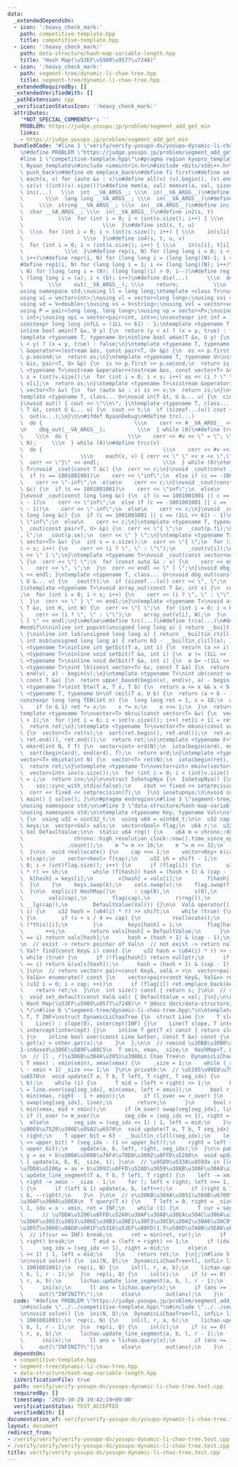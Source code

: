 ```yaml
---
data:
  _extendedDependsOn:
  - icon: ':heavy_check_mark:'
    path: competitive-template.hpp
    title: competitive-template.hpp
  - icon: ':heavy_check_mark:'
    path: data-structure/hash-map-variable-length.hpp
    title: "Hash Map(\u53EF\u5909\u9577\u7248)"
  - icon: ':heavy_check_mark:'
    path: segment-tree/dynamic-li-chao-tree.hpp
    title: segment-tree/dynamic-li-chao-tree.hpp
  _extendedRequiredBy: []
  _extendedVerifiedWith: []
  _pathExtension: cpp
  _verificationStatusIcon: ':heavy_check_mark:'
  attributes:
    '*NOT_SPECIAL_COMMENTS*': ''
    PROBLEM: https://judge.yosupo.jp/problem/segment_add_get_min
    links:
    - https://judge.yosupo.jp/problem/segment_add_get_min
  bundledCode: "#line 1 \"verify/verify-yosupo-ds/yosupo-dynamic-li-chao-tree.test.cpp\"\
    \n#define PROBLEM \"https://judge.yosupo.jp/problem/segment_add_get_min\"\n\n\
    #line 1 \"competitive-template.hpp\"\n#pragma region kyopro_template\n#define\
    \ Nyaan_template\n#include <immintrin.h>\n#include <bits/stdc++.h>\n#define pb\
    \ push_back\n#define eb emplace_back\n#define fi first\n#define se second\n#define\
    \ each(x, v) for (auto &x : v)\n#define all(v) (v).begin(), (v).end()\n#define\
    \ sz(v) ((int)(v).size())\n#define mem(a, val) memset(a, val, sizeof(a))\n#define\
    \ ini(...)   \\\n  int __VA_ARGS__; \\\n  in(__VA_ARGS__)\n#define inl(...)  \
    \       \\\n  long long __VA_ARGS__; \\\n  in(__VA_ARGS__)\n#define ins(...) \
    \     \\\n  string __VA_ARGS__; \\\n  in(__VA_ARGS__)\n#define inc(...)    \\\n\
    \  char __VA_ARGS__; \\\n  in(__VA_ARGS__)\n#define in2(s, t)                \
    \           \\\n  for (int i = 0; i < (int)s.size(); i++) { \\\n    in(s[i], t[i]);\
    \                         \\\n  }\n#define in3(s, t, u)                      \
    \  \\\n  for (int i = 0; i < (int)s.size(); i++) { \\\n    in(s[i], t[i], u[i]);\
    \                   \\\n  }\n#define in4(s, t, u, v)                     \\\n\
    \  for (int i = 0; i < (int)s.size(); i++) { \\\n    in(s[i], t[i], u[i], v[i]);\
    \             \\\n  }\n#define rep(i, N) for (long long i = 0; i < (long long)(N);\
    \ i++)\n#define repr(i, N) for (long long i = (long long)(N)-1; i >= 0; i--)\n\
    #define rep1(i, N) for (long long i = 1; i <= (long long)(N); i++)\n#define repr1(i,\
    \ N) for (long long i = (N); (long long)(i) > 0; i--)\n#define reg(i, a, b) for\
    \ (long long i = (a); i < (b); i++)\n#define die(...)      \\\n  do {        \
    \        \\\n    out(__VA_ARGS__); \\\n    return;           \\\n  } while (0)\n\
    using namespace std;\nusing ll = long long;\ntemplate <class T>\nusing V = vector<T>;\n\
    using vi = vector<int>;\nusing vl = vector<long long>;\nusing vvi = vector<vector<int>>;\n\
    using vd = V<double>;\nusing vs = V<string>;\nusing vvl = vector<vector<long long>>;\n\
    using P = pair<long long, long long>;\nusing vp = vector<P>;\nusing pii = pair<int,\
    \ int>;\nusing vpi = vector<pair<int, int>>;\nconstexpr int inf = 1001001001;\n\
    constexpr long long infLL = (1LL << 61) - 1;\ntemplate <typename T, typename U>\n\
    inline bool amin(T &x, U y) {\n  return (y < x) ? (x = y, true) : false;\n}\n\
    template <typename T, typename U>\ninline bool amax(T &x, U y) {\n  return (x\
    \ < y) ? (x = y, true) : false;\n}\ntemplate <typename T, typename U>\nostream\
    \ &operator<<(ostream &os, const pair<T, U> &p) {\n  os << p.first << \" \" <<\
    \ p.second;\n  return os;\n}\ntemplate <typename T, typename U>\nistream &operator>>(istream\
    \ &is, pair<T, U> &p) {\n  is >> p.first >> p.second;\n  return is;\n}\ntemplate\
    \ <typename T>\nostream &operator<<(ostream &os, const vector<T> &v) {\n  int\
    \ s = (int)v.size();\n  for (int i = 0; i < s; i++) os << (i ? \" \" : \"\") <<\
    \ v[i];\n  return os;\n}\ntemplate <typename T>\nistream &operator>>(istream &is,\
    \ vector<T> &v) {\n  for (auto &x : v) is >> x;\n  return is;\n}\nvoid in() {}\n\
    template <typename T, class... U>\nvoid in(T &t, U &... u) {\n  cin >> t;\n  in(u...);\n\
    }\nvoid out() { cout << \"\\n\"; }\ntemplate <typename T, class... U>\nvoid out(const\
    \ T &t, const U &... u) {\n  cout << t;\n  if (sizeof...(u)) cout << \" \";\n\
    \  out(u...);\n}\n\n#ifdef NyaanDebug\n#define trc(...)                   \\\n\
    \  do {                             \\\n    cerr << #__VA_ARGS__ << \" = \"; \\\
    \n    dbg_out(__VA_ARGS__);          \\\n  } while (0)\n#define trca(v, N)   \
    \    \\\n  do {                   \\\n    cerr << #v << \" = \"; \\\n    array_out(v,\
    \ N);     \\\n  } while (0)\n#define trcc(v)                             \\\n\
    \  do {                                      \\\n    cerr << #v << \" = {\"; \
    \                  \\\n    each(x, v) { cerr << \" \" << x << \",\"; } \\\n  \
    \  cerr << \"}\" << endl;                    \\\n  } while (0)\ntemplate <typename\
    \ T>\nvoid _cout(const T &c) {\n  cerr << c;\n}\nvoid _cout(const int &c) {\n\
    \  if (c == 1001001001)\n    cerr << \"inf\";\n  else if (c == -1001001001)\n\
    \    cerr << \"-inf\";\n  else\n    cerr << c;\n}\nvoid _cout(const unsigned int\
    \ &c) {\n  if (c == 1001001001)\n    cerr << \"inf\";\n  else\n    cerr << c;\n\
    }\nvoid _cout(const long long &c) {\n  if (c == 1001001001 || c == (1LL << 61)\
    \ - 1)\n    cerr << \"inf\";\n  else if (c == -1001001001 || c == -((1LL << 61)\
    \ - 1))\n    cerr << \"-inf\";\n  else\n    cerr << c;\n}\nvoid _cout(const unsigned\
    \ long long &c) {\n  if (c == 1001001001 || c == (1LL << 61) - 1)\n    cerr <<\
    \ \"inf\";\n  else\n    cerr << c;\n}\ntemplate <typename T, typename U>\nvoid\
    \ _cout(const pair<T, U> &p) {\n  cerr << \"{ \";\n  _cout(p.fi);\n  cerr << \"\
    , \";\n  _cout(p.se);\n  cerr << \" } \";\n}\ntemplate <typename T>\nvoid _cout(const\
    \ vector<T> &v) {\n  int s = v.size();\n  cerr << \"{ \";\n  for (int i = 0; i\
    \ < s; i++) {\n    cerr << (i ? \", \" : \"\");\n    _cout(v[i]);\n  }\n  cerr\
    \ << \" } \";\n}\ntemplate <typename T>\nvoid _cout(const vector<vector<T>> &v)\
    \ {\n  cerr << \"[ \";\n  for (const auto &x : v) {\n    cerr << endl;\n    _cout(x);\n\
    \    cerr << \", \";\n  }\n  cerr << endl << \" ] \";\n}\nvoid dbg_out() { cerr\
    \ << endl; }\ntemplate <typename T, class... U>\nvoid dbg_out(const T &t, const\
    \ U &... u) {\n  _cout(t);\n  if (sizeof...(u)) cerr << \", \";\n  dbg_out(u...);\n\
    }\ntemplate <typename T>\nvoid array_out(const T &v, int s) {\n  cerr << \"{ \"\
    ;\n  for (int i = 0; i < s; i++) {\n    cerr << (i ? \", \" : \"\");\n    _cout(v[i]);\n\
    \  }\n  cerr << \" } \" << endl;\n}\ntemplate <typename T>\nvoid array_out(const\
    \ T &v, int H, int W) {\n  cerr << \"[ \";\n  for (int i = 0; i < H; i++) {\n\
    \    cerr << (i ? \", \" : \"\");\n    array_out(v[i], W);\n  }\n  cerr << \"\
    \ ] \" << endl;\n}\n#else\n#define trc(...)\n#define trca(...)\n#define trcc(...)\n\
    #endif\n\ninline int popcnt(unsigned long long a) { return __builtin_popcountll(a);\
    \ }\ninline int lsb(unsigned long long a) { return __builtin_ctzll(a); }\ninline\
    \ int msb(unsigned long long a) { return 63 - __builtin_clzll(a); }\ntemplate\
    \ <typename T>\ninline int getbit(T a, int i) {\n  return (a >> i) & 1;\n}\ntemplate\
    \ <typename T>\ninline void setbit(T &a, int i) {\n  a |= (1LL << i);\n}\ntemplate\
    \ <typename T>\ninline void delbit(T &a, int i) {\n  a &= ~(1LL << i);\n}\ntemplate\
    \ <typename T>\nint lb(const vector<T> &v, const T &a) {\n  return lower_bound(begin(v),\
    \ end(v), a) - begin(v);\n}\ntemplate <typename T>\nint ub(const vector<T> &v,\
    \ const T &a) {\n  return upper_bound(begin(v), end(v), a) - begin(v);\n}\ntemplate\
    \ <typename T>\nint btw(T a, T x, T b) {\n  return a <= x && x < b;\n}\ntemplate\
    \ <typename T, typename U>\nT ceil(T a, U b) {\n  return (a + b - 1) / b;\n}\n\
    constexpr long long TEN(int n) {\n  long long ret = 1, x = 10;\n  while (n) {\n\
    \    if (n & 1) ret *= x;\n    x *= x;\n    n >>= 1;\n  }\n  return ret;\n}\n\
    template <typename T>\nvector<T> mkrui(const vector<T> &v) {\n  vector<T> ret(v.size()\
    \ + 1);\n  for (int i = 0; i < int(v.size()); i++) ret[i + 1] = ret[i] + v[i];\n\
    \  return ret;\n};\ntemplate <typename T>\nvector<T> mkuni(const vector<T> &v)\
    \ {\n  vector<T> ret(v);\n  sort(ret.begin(), ret.end());\n  ret.erase(unique(ret.begin(),\
    \ ret.end()), ret.end());\n  return ret;\n}\ntemplate <typename F>\nvector<int>\
    \ mkord(int N, F f) {\n  vector<int> ord(N);\n  iota(begin(ord), end(ord), 0);\n\
    \  sort(begin(ord), end(ord), f);\n  return ord;\n}\ntemplate <typename T = int>\n\
    vector<T> mkiota(int N) {\n  vector<T> ret(N);\n  iota(begin(ret), end(ret), 0);\n\
    \  return ret;\n}\ntemplate <typename T>\nvector<int> mkinv(vector<T> &v) {\n\
    \  vector<int> inv(v.size());\n  for (int i = 0; i < (int)v.size(); i++) inv[v[i]]\
    \ = i;\n  return inv;\n}\n\nstruct IoSetupNya {\n  IoSetupNya() {\n    cin.tie(nullptr);\n\
    \    ios::sync_with_stdio(false);\n    cout << fixed << setprecision(15);\n  \
    \  cerr << fixed << setprecision(7);\n  }\n} iosetupnya;\n\nvoid solve();\nint\
    \ main() { solve(); }\n\n#pragma endregion\n#line 3 \"segment-tree/dynamic-li-chao-tree.hpp\"\
    \nusing namespace std;\n\n#line 3 \"data-structure/hash-map-variable-length.hpp\"\
    \nusing namespace std;\n\ntemplate <typename Key, typename Val>\nstruct HashMap\
    \ {\n  using u32 = uint32_t;\n  using u64 = uint64_t;\n\n  u32 cap, s;\n  vector<Key>\
    \ keys;\n  vector<Val> vals;\n  vector<bool> flag;\n  u64 r;\n  u32 shift;\n \
    \ Val DefaultValue;\n\n  static u64 rng() {\n    u64 m = chrono::duration_cast<chrono::nanoseconds>(\n\
    \                chrono::high_resolution_clock::now().time_since_epoch())\n  \
    \              .count();\n    m ^= m >> 16;\n    m ^= m << 32;\n    return m;\n\
    \  }\n\n  void reallocate() {\n    cap <<= 1;\n    vector<Key> k(cap);\n    vector<Val>\
    \ v(cap);\n    vector<bool> f(cap);\n    u32 sh = shift - 1;\n    for (int i =\
    \ 0; i < (int)flag.size(); i++) {\n      if (flag[i]) {\n        u32 hash = (u64(keys[i])\
    \ * r) >> sh;\n        while (f[hash]) hash = (hash + 1) & (cap - 1);\n      \
    \  k[hash] = keys[i];\n        v[hash] = vals[i];\n        f[hash] = 1;\n    \
    \  }\n    }\n    keys.swap(k);\n    vals.swap(v);\n    flag.swap(f);\n    --shift;\n\
    \  }\n\n  explicit HashMap()\n      : cap(8),\n        s(0),\n        keys(cap),\n\
    \        vals(cap),\n        flag(cap),\n        r(rng()),\n        shift(64 -\
    \ __lg(cap)),\n        DefaultValue(Val()) {}\n\n  Val& operator[](const Key&\
    \ i) {\n    u32 hash = (u64(i) * r) >> shift;\n    while (true) {\n      if (!flag[hash])\
    \ {\n        if (s + s / 4 >= cap) {\n          reallocate();\n          return\
    \ (*this)[i];\n        }\n        keys[hash] = i;\n        flag[hash] = 1;\n \
    \       ++s;\n        return vals[hash] = DefaultValue;\n      }\n      if (keys[hash]\
    \ == i) return vals[hash];\n      hash = (hash + 1) & (cap - 1);\n    }\n  }\n\
    \n  // exist -> return pointer of Val\n  // not exist -> return nullptr\n  const\
    \ Val* find(const Key& i) const {\n    u32 hash = (u64(i) * r) >> shift;\n   \
    \ while (true) {\n      if (!flag[hash]) return nullptr;\n      if (keys[hash]\
    \ == i) return &(vals[hash]);\n      hash = (hash + 1) & (cap - 1);\n    }\n \
    \ }\n\n  // return vector< pair<const Key&, val& > >\n  vector<pair<const Key&,\
    \ Val&>> enumerate() const {\n    vector<pair<const Key&, Val&>> ret;\n    for\
    \ (u32 i = 0; i < cap; ++i)\n      if (flag[i]) ret.emplace_back(keys[i], vals[i]);\n\
    \    return ret;\n  }\n\n  int size() const { return s; }\n\n  // set default_value\n\
    \  void set_default(const Val& val) { DefaultValue = val; }\n};\n\n/**\n * @brief\
    \ Hash Map(\u53EF\u5909\u9577\u7248)\n * @docs docs/data-structure/hash-map.md\n\
    \ */\n#line 6 \"segment-tree/dynamic-li-chao-tree.hpp\"\n\ntemplate <typename\
    \ T, T INF>\nstruct DynamicLiChaoTree {\n  struct Line {\n    T slope, intercept;\n\
    \    Line() : slope(0), intercept(INF) {}\n    Line(T slope, T intercept) : slope(slope),\
    \ intercept(intercept) {}\n    inline T get(T x) const { return slope * x + intercept;\
    \ }\n    inline bool over(const Line &other, const T &x) const {\n      return\
    \ get(x) < other.get(x);\n    }\n  };\n\n  // remind \u30BB\u30B0\u6728\u306F\
    1-indexed\u306E\u5B9F\u88C5\n  T xmin, xmax, _size;\n  HashMap<T, Line> seg;\n\
    \n  // [l , r]\u306B\u304A\u3051\u308BLi Chao Tree\n  DynamicLiChaoTree(T xmin,\
    \ T xmax) : xmin(xmin), xmax(xmax) {\n    _size = 1;\n    while (_size < xmax\
    \ - xmin + 1) _size <<= 1;\n  }\n\n private:\n  // \u5185\u90E8\u7528\u306E\u95A2\
    \u6570\n  void update(T a, T b, T left, T right, T seg_idx) {\n    Line line(a,\
    \ b);\n    while (1) {\n      T mid = (left + right) >> 1;\n      bool l_over\
    \ = line.over(seg[seg_idx], min(xmax, left + xmin));\n      bool r_over = line.over(seg[seg_idx],\
    \ min(xmax, right - 1 + xmin));\n      if (l_over == r_over) {\n        if (l_over)\
    \ swap(seg[seg_idx], line);\n        return;\n      }\n      bool m_over = line.over(seg[seg_idx],\
    \ min(xmax, mid + xmin));\n      if (m_over) swap(seg[seg_idx], line);\n     \
    \ if (l_over != m_over)\n        seg_idx = (seg_idx << 1), right = mid;\n    \
    \  else\n        seg_idx = (seg_idx << 1) | 1, left = mid;\n    }\n  }\n  // \u5185\
    \u90E8\u7528\u306E\u95A2\u6570\n  void update(T a, T b, T seg_idx) {\n    T left,\
    \ right;\n    T upper_bit = 63 - __builtin_clzll(seg_idx);\n    left = (_size\
    \ >> upper_bit) * (seg_idx - (1 << upper_bit));\n    right = left + (_size >>\
    \ upper_bit);\n    update(a, b, left, right, seg_idx);\n  }\n\n public:\n  //\
    \ y = ax + b\u306A\u308B\u76F4\u7DDA\u3092\u8FFD\u52A0\n  void update(T a, T b)\
    \ { update(a, b, 0, _size, 1); }\n\n  // \u9589\u533A\u9593x in [left , right]\u306B\
    \u7DDA\u5206y = ax + b\u3092\u8FFD\u52A0\u3059\u308B\u30AF\u30A8\u30EA\n  void\
    \ update_line_segment(T a, T b, T left, T right) {\n    left -= xmin - _size,\
    \ right -= xmin - _size - 1;\n    for (; left < right; left >>= 1, right >>= 1)\
    \ {\n      if (left & 1) update(a, b, left++);\n      if (right & 1) update(a,\
    \ b, --right);\n    }\n  }\n\n  // x\u306B\u304A\u3051\u308B\u6700\u5C0F\u5024\
    \u30AF\u30A8\u30EA\n  T query(T x) {\n    T left = 0, right = _size, seg_idx =\
    \ 1, idx = x - xmin, ret = INF;\n    while (1) {\n      T cur = seg[seg_idx].get(x);\n\
    \      // \u7DDA\u5206\u8FFD\u52A0\u30AF\u30A8\u30EA\u304C\u306A\u3044\u5834\u5408\
    \u306F\u3053\u3053\u306E\u30B3\u30E1\u30F3\u30C8\u30A2\u30A6\u30C8\u3092\u5916\
    \u3057\u3066\u9AD8\u901F\u5316\u53EF\u80FD(1.5\u500D\u7A0B\u5EA6\uFF1F)\n    \
    \  // if(cur == INF) break;\n      ret = min(ret, cur);\n      if (left + 1 >=\
    \ right) break;\n      T mid = (left + right) >> 1;\n      if (idx < mid)\n  \
    \      seg_idx = (seg_idx << 1), right = mid;\n      else\n        seg_idx = (seg_idx\
    \ << 1) | 1, left = mid;\n    }\n    return ret;\n  }\n};\n#line 5 \"verify/verify-yosupo-ds/yosupo-dynamic-li-chao-tree.test.cpp\"\
    \n\nvoid solve() {\n  ini(N, Q);\n  DynamicLiChaoTree<ll, infLL> lichao(-1001001001,\
    \ 1001001001);\n  rep(i, N) {\n    inl(l, r, a, b);\n    lichao.update_line_segment(a,\
    \ b, l, r - 1);\n  }\n  rep(i, Q) {\n    inl(c);\n    if (c == 0) {\n      inl(l,\
    \ r, a, b);\n      lichao.update_line_segment(a, b, l, r - 1);\n    } else {\n\
    \      ini(x);\n      ll ans = lichao.query(x);\n      if (ans >= infLL)\n   \
    \     out(\"INFINITY\");\n      else\n        out(ans);\n    }\n  }\n}\n"
  code: "#define PROBLEM \"https://judge.yosupo.jp/problem/segment_add_get_min\"\n\
    \n#include \"../../competitive-template.hpp\"\n#include \"../../segment-tree/dynamic-li-chao-tree.hpp\"\
    \n\nvoid solve() {\n  ini(N, Q);\n  DynamicLiChaoTree<ll, infLL> lichao(-1001001001,\
    \ 1001001001);\n  rep(i, N) {\n    inl(l, r, a, b);\n    lichao.update_line_segment(a,\
    \ b, l, r - 1);\n  }\n  rep(i, Q) {\n    inl(c);\n    if (c == 0) {\n      inl(l,\
    \ r, a, b);\n      lichao.update_line_segment(a, b, l, r - 1);\n    } else {\n\
    \      ini(x);\n      ll ans = lichao.query(x);\n      if (ans >= infLL)\n   \
    \     out(\"INFINITY\");\n      else\n        out(ans);\n    }\n  }\n}"
  dependsOn:
  - competitive-template.hpp
  - segment-tree/dynamic-li-chao-tree.hpp
  - data-structure/hash-map-variable-length.hpp
  isVerificationFile: true
  path: verify/verify-yosupo-ds/yosupo-dynamic-li-chao-tree.test.cpp
  requiredBy: []
  timestamp: '2020-10-29 19:42:19+09:00'
  verificationStatus: TEST_ACCEPTED
  verifiedWith: []
documentation_of: verify/verify-yosupo-ds/yosupo-dynamic-li-chao-tree.test.cpp
layout: document
redirect_from:
- /verify/verify/verify-yosupo-ds/yosupo-dynamic-li-chao-tree.test.cpp
- /verify/verify/verify-yosupo-ds/yosupo-dynamic-li-chao-tree.test.cpp.html
title: verify/verify-yosupo-ds/yosupo-dynamic-li-chao-tree.test.cpp
---
```

